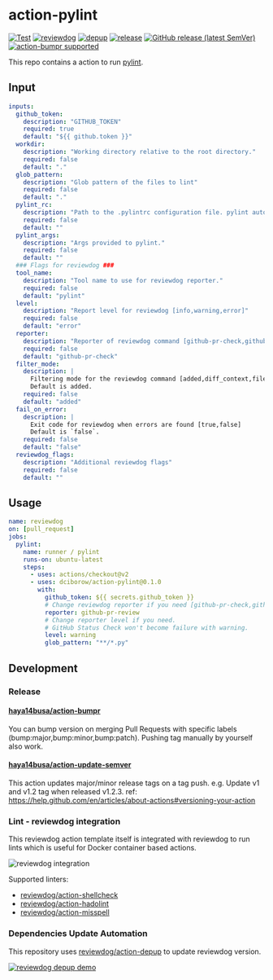 # action-pylint

[![Test](https://github.com/dciborow/action-pylint/workflows/Test/badge.svg)](https://github.com/dciborow/action-pylint/actions?query=workflow%3ATest)
[![reviewdog](https://github.com/dciborow/action-pylint/workflows/reviewdog/badge.svg)](https://github.com/dciborow/action-pylint/actions?query=workflow%3Areviewdog)
[![depup](https://github.com/dciborow/action-pylint/workflows/depup/badge.svg)](https://github.com/dciborow/action-pylint/actions?query=workflow%3Adepup)
[![release](https://github.com/dciborow/action-pylint/workflows/release/badge.svg)](https://github.com/dciborow/action-pylint/actions?query=workflow%3Arelease)
[![GitHub release (latest SemVer)](https://img.shields.io/github/v/release/dciborow/action-pylint?logo=github&sort=semver)](https://github.com/dciborow/action-pylint/releases)
[![action-bumpr supported](https://img.shields.io/badge/bumpr-supported-ff69b4?logo=github&link=https://github.com/haya14busa/action-bumpr)](https://github.com/haya14busa/action-bumpr)

This repo contains a action to run [pylint](https://pypi.org/project/pylint).

## Input

```yaml
inputs:
  github_token:
    description: "GITHUB_TOKEN"
    required: true
    default: "${{ github.token }}"
  workdir:
    description: "Working directory relative to the root directory."
    required: false
    default: "."
  glob_pattern:
    description: "Glob pattern of the files to lint"
    required: false
    default: "."
  pylint_rc:
    description: "Path to the .pylintrc configuration file. pylint automatically searches for it if not provided."
    required: false
    default: ""
  pylint_args:
    description: "Args provided to pylint."
    required: false
    default: ""
  ### Flags for reviewdog ###
  tool_name:
    description: "Tool name to use for reviewdog reporter."
    required: false
    default: "pylint"
  level:
    description: "Report level for reviewdog [info,warning,error]"
    required: false
    default: "error"
  reporter:
    description: "Reporter of reviewdog command [github-pr-check,github-pr-review]."
    required: false
    default: "github-pr-check"
  filter_mode:
    description: |
      Filtering mode for the reviewdog command [added,diff_context,file,nofilter].
      Default is added.
    required: false
    default: "added"
  fail_on_error:
    description: |
      Exit code for reviewdog when errors are found [true,false]
      Default is `false`.
    required: false
    default: "false"
  reviewdog_flags:
    description: "Additional reviewdog flags"
    required: false
    default: ""
```

## Usage

```yaml
name: reviewdog
on: [pull_request]
jobs:
  pylint:
    name: runner / pylint
    runs-on: ubuntu-latest
    steps:
      - uses: actions/checkout@v2
      - uses: dciborow/action-pylint@0.1.0
        with:
          github_token: ${{ secrets.github_token }}
          # Change reviewdog reporter if you need [github-pr-check,github-check,github-pr-review].
          reporter: github-pr-review
          # Change reporter level if you need.
          # GitHub Status Check won't become failure with warning.
          level: warning
          glob_pattern: "**/*.py"
```

## Development

### Release

#### [haya14busa/action-bumpr](https://github.com/haya14busa/action-bumpr)
You can bump version on merging Pull Requests with specific labels (bump:major,bump:minor,bump:patch).
Pushing tag manually by yourself also work.

#### [haya14busa/action-update-semver](https://github.com/haya14busa/action-update-semver)

This action updates major/minor release tags on a tag push. e.g. Update v1 and v1.2 tag when released v1.2.3.
ref: https://help.github.com/en/articles/about-actions#versioning-your-action

### Lint - reviewdog integration

This reviewdog action template itself is integrated with reviewdog to run lints
which is useful for Docker container based actions.

![reviewdog integration](https://user-images.githubusercontent.com/3797062/72735107-7fbb9600-3bde-11ea-8087-12af76e7ee6f.png)

Supported linters:

- [reviewdog/action-shellcheck](https://github.com/reviewdog/action-shellcheck)
- [reviewdog/action-hadolint](https://github.com/reviewdog/action-hadolint)
- [reviewdog/action-misspell](https://github.com/reviewdog/action-misspell)

### Dependencies Update Automation

This repository uses [reviewdog/action-depup](https://github.com/reviewdog/action-depup) to update
reviewdog version.

[![reviewdog depup demo](https://user-images.githubusercontent.com/3797062/73154254-170e7500-411a-11ea-8211-912e9de7c936.png)](https://github.com/reviewdog/action-template/pull/6)
